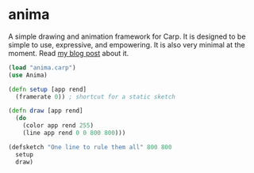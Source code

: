 # anima

A simple drawing and animation framework for Carp. It is designed to be simple
to use, expressive, and empowering. It is also very minimal at the moment. Read
[my blog post](https://blog.veitheller.de/Introducing_anima.html) about it.

```clojure
(load "anima.carp")
(use Anima)

(defn setup [app rend]
  (framerate 0)) ; shortcut for a static sketch

(defn draw [app rend]
  (do
    (color app rend 255)
    (line app rend 0 0 800 800)))

(defsketch "One line to rule them all" 800 800
  setup
  draw)
```
